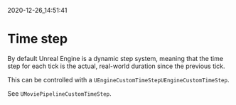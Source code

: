 2020-12-26_14:51:41

# Time step

By default Unreal Engine is a dynamic step system, meaning that the time step for each tick is the actual, real-world duration since the previous tick.

This can be controlled with a `UEngineCustomTimeStepUEngineCustomTimeStep`.

See `UMoviePipelineCustomTimeStep`.